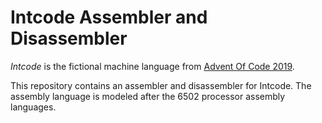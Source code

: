 # Intcode Assembler and Disassembler

_Intcode_ is the fictional machine language from [Advent Of Code
2019](https://adventofcode.com/2019).

This repository contains an assembler and disassembler for Intcode. The
assembly language is modeled after the 6502 processor assembly languages.
